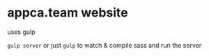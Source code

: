appca.team website
==================

uses gulp

`gulp server` or just `gulp` to watch & compile sass and run the server
